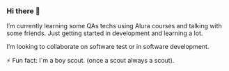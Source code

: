 ### Hi there 👋

I’m currently learning some QAs techs using Alura courses and talking with some friends. Just getting started in development and learning a lot.

I’m looking to collaborate on software test or in software development.

⚡ Fun fact: I´m a boy scout. (once a scout always a scout).

<!--
**jmaurojr/jmaurojr** is a ✨ _special_ ✨ repository because its `README.md` (this file) appears on your GitHub profile.

Here are some ideas to get you started:

- 🔭 I’m currently working on ...
- 🌱 I’m currently learning ...
- 👯 I’m looking to collaborate on ...
- 🤔 I’m looking for help with ...
- 💬 Ask me about ...
- 📫 How to reach me: ...
- 😄 Pronouns: ...
- ⚡ Fun fact: ...
-->
